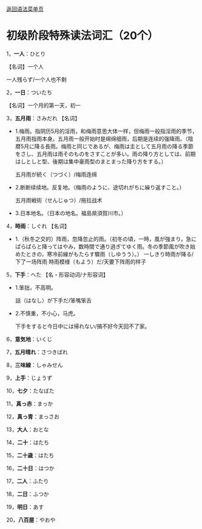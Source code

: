 <a href="https://sakura-jikage.github.io/notebook/#/外语/日语/语法" target="_self">返回语法菜单页</a>

# 初级阶段特殊读法词汇（20个）

1，**一人**：ひとり 

【名词】一个人

一人残らず/一个人也不剩



2，**一日**：ついたち

【名词】一个月的第一天，初一



3，**五月雨**：さみだれ
【名词】

- 1.梅雨。指阴历5月的淫雨，和梅雨意思大体一样，但梅雨一般指淫雨的季节，五月雨指雨本身。五月雨一般开始时是绵绵细雨，后期是连续的强降雨。（陰暦5月に降る長雨。梅雨と同じであるが、梅雨は主として五月雨の降る季節をさし、五月雨は雨そのものをさすことが多い。雨の降り方としては、前期はしとしと型、後期は集中豪雨型のまとまった降り方をする。）

  五月雨が続く（つづく）/梅雨连绵

- 2.断断续续地。反复地。（梅雨のように、途切れがちに繰り返すこと。）

  五月雨戦術（せんじゅつ）/拖拉战术

- 3.日本地名。（日本の地名。福島県須賀川市。）



4，**時雨**：しぐれ
【名词】
- 1.（秋冬之交的）阵雨，忽降忽止的雨。（初冬の頃，一時，風が強まり，急にぱらぱらと降ってはやみ，数時間で通り過ぎてゆく雨。冬の季節風が吹き始めたときの，寒冷前線がもたらす驟雨（しゆうう）。）
一しきり時雨が降る/下了一场阵雨
時雨模様（もよう）だ/天要下阵雨的样子



5，**下手**：へた
【名・形容动词/ナ形容词】

- 1.笨拙，不高明。

  話（はなし）が下手だ/笨嘴笨舌

- 2.不慎重，不小心，马虎。

  下手をすると今日中には帰れない/搞不好今天回不了家。



6，**意気地**：いくじ

7，**五月晴れ**：さつきばれ

8，**三味線**：しゃみせん

9，**上手**：じょうず

10，**七夕**：たなばた

11，**真っ赤**：まっか

12，**真っ青**：まっさお

13，**大人**：おとな

14，**二十**：はたち

15，**二十歳**：はたち

16，**二十日**：はつか

17，**二人**：ふたり

18，**二日**：ふつか

19，**明日**：あす

20，**八百屋**：やおや

